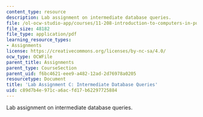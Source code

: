```yaml
---
content_type: resource
description: Lab assignment on intermediate database queries.
file: /ol-ocw-studio-app/courses/11-208-introduction-to-computers-in-public-management-ii-january-iap-2002/c89d7b4e971ca6acfd17b62297725884_11208labC1.pdf
file_size: 48182
file_type: application/pdf
learning_resource_types:
- Assignments
license: https://creativecommons.org/licenses/by-nc-sa/4.0/
ocw_type: OCWFile
parent_title: Assignments
parent_type: CourseSection
parent_uid: f6bc4621-eee9-a482-12ad-2d76978a0205
resourcetype: Document
title: 'Lab Assignment C: Intermediate Database Queries'
uid: c89d7b4e-971c-a6ac-fd17-b62297725884
---
```

Lab assignment on intermediate database queries.